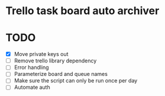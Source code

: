 # Trello task board auto archiver

# TODO
- [x] Move private keys out
- [ ] Remove trello library dependency
- [ ] Error handling
- [ ] Parameterize board and queue names
- [ ] Make sure the script can only be run once per day
- [ ] Automate auth
